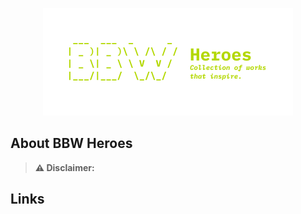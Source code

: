 <p align="center">
  <a href="https://bbwheroes.com" target="_blank">
    <img src="./banner.svg" width="400">
  </a>
</p>


## About BBW Heroes

> **⚠️ Disclaimer:** 

## Links